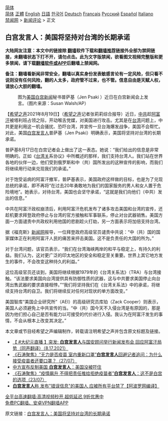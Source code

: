  <!-- 面包屑导航 --> <div class="breadcrumb"><!-- GTranslate: https://gtranslate.io/ -->  <div class="switcher notranslate">  <div class="selected">  <a href="#" onclick="return false;"> 简体</a>  </div>  <div class="option">  <a href="https://www.bannedbook.org" onclick="doGTranslate('zh-CN|zh-CN');jQuery('div.switcher div.selected a').html(jQuery(this).html());return false;" title="简体中文" class="nturl selected"> 简体</a>  <a href="https://www.bannedbook.org/zh-tw/" onclick="doGTranslate('zh-CN|zh-TW');jQuery('div.switcher div.selected a').html(jQuery(this).html());return false;" title="繁體中文" class="nturl"> 正體</a>  <a href="https://www.bannedbook.org/en/" onclick="doGTranslate('zh-CN|en');jQuery('div.switcher div.selected a').html(jQuery(this).html());return false;" title="English" class="nturl"> English</a>  <a href="https://www.bannedbook.org/ja/" onclick="doGTranslate('zh-CN|ja');jQuery('div.switcher div.selected a').html(jQuery(this).html());return false;" title="日本語" class="nturl"> 日語</a>  <a href="https://www.bannedbook.org/ko/" onclick="doGTranslate('zh-CN|ko');jQuery('div.switcher div.selected a').html(jQuery(this).html());return false;" title="한국어" class="nturl"> 한국어</a>  <a href="https://www.bannedbook.org/de/" onclick="doGTranslate('zh-CN|de');jQuery('div.switcher div.selected a').html(jQuery(this).html());return false;" title="Deutsch" class="nturl"> Deutsch</a>  <a href="https://www.bannedbook.org/fr/" onclick="doGTranslate('zh-CN|fr');jQuery('div.switcher div.selected a').html(jQuery(this).html());return false;" title="Français" class="nturl"> Français</a>  <a href="https://www.bannedbook.org/ru/" onclick="doGTranslate('zh-CN|ru');jQuery('div.switcher div.selected a').html(jQuery(this).html());return false;" title="Русский" class="nturl"> Русский</a>  <a href="https://www.bannedbook.org/es/" onclick="doGTranslate('zh-CN|es');jQuery('div.switcher div.selected a').html(jQuery(this).html());return false;" title="Español" class="nturl"> Español</a>  <a href="https://www.bannedbook.org/it/" onclick="doGTranslate('zh-CN|it');jQuery('div.switcher div.selected a').html(jQuery(this).html());return false;" title="Italiano" class="nturl"> Italiano</a>  </div>  </div>      <div class='breadcrumb-sub'><!-- Breadcrumb NavXT 6.3.0 --> <a href="https://www.bannedbook.org/" class="home">禁闻网</a> &gt; <a href="https://www.bannedbook.org/bnews/comments/" class="category">新闻评论</a> &gt; 正文</div></div><h2>白宫发言人：美国将坚持对台湾的长期承诺</h2> <p class="notice"><b>大陆网友注意：本文中的链接除 <a href="https://github.com/bannedbook/fanqiang" >翻墙</a>软件下载和<a href="https://github.com/killgcd/justmysocks/blob/master/README.md">翻墙推荐</a>链接外全部为禁网链接，未翻墙状态下打不开，请勿点击。此为文字版禁闻，欲看图文视频完整版和更多禁闻，请下载<a href="https://github.com/bannedbook/fanqiang">翻墙软件或APP</a>后翻墙上禁闻网。</p><p>备注：翻墙看新闻非常安全，翻墙以真实身份发表敏感言论有一定风险，但只看不说则没有任何风险，翻的人太多，政府管不过来，也不管。信息自由是天赋人权，请放心大胆的翻墙。</b></p>  <div class="entry"> <figure> <p><figcaption>图为<a href="https://www.bannedbook.org/bnews/tag/%e7%be%8e%e5%9b%bd/" class="st_tag internal_tag" rel="tag" title="标签 美国 下的日志">美国</a><a href="https://www.bannedbook.org/bnews/tag/%e7%99%bd%e5%ae%ab/" class="st_tag internal_tag" rel="tag" title="标签 白宫 下的日志">白宫</a><span class='wp_keywordlink_affiliate'><a href="https://www.bannedbook.org/" title="新闻">新闻</a></span>秘书普萨基（Jen Psaki ）近日在白宫新闻会上发言。（图片来源：Susan Walsh/AP）</figcaption></figure> <p>【<span class='wp_keywordlink_affiliate'><a href="https://www.soundofhope.org" title="希望之声" target="_blank">希望之声</a></span>2021年8月19日】（<a href="https://www.bannedbook.org/bnews/tag/%e5%b8%8c%e6%9c%9b%e4%b9%8b%e5%a3%b0/" class="st_tag internal_tag" rel="tag" title="标签 希望之声 下的日志">希望之声</a>记者张莉莉综合报导）近日，<a href="https://www.bannedbook.org/bnews/tag/%e4%b8%ad%e5%85%b1/" class="st_tag internal_tag" rel="tag" title="标签 中共 下的日志">中共</a>趁<a href="https://www.bannedbook.org/bnews/tag/%e9%98%bf%e5%af%8c%e6%b1%97/" class="st_tag internal_tag" rel="tag" title="标签 阿富汗 下的日志">阿富汗</a>被塔利班占领之际，开动喉舌党媒，对美国进行攻击。尤其是在<a href="https://www.bannedbook.org/bnews/tag/%e5%8f%b0%e6%b9%be/" class="st_tag internal_tag" rel="tag" title="标签 台湾 下的日志">台湾</a>问题上，中共更是利用这一机会骚扰、恐吓台湾，并宣传一旦台海爆发战争，美国不会帮忙。对此，美国<a href="https://www.bannedbook.org/bnews/tag/%E7%99%BD%E5%AE%AB%E5%8F%91%E8%A8%80%E4%BA%BA/" class="st_tag internal_tag" rel="tag" title="标签 白宫发言人 下的日志">白宫发言人</a>普萨基（Jen Psaki）明确表示，美国将坚持对台湾的长期承诺。</p> <p>普萨基8月17日在白宫记者会上做出了这一表态。她说：“我们给出的信息是非常明确的。正如《<a href="https://www.bannedbook.org/bnews/tag/%E5%8F%B0%E6%B9%BE%E5%85%B3/" class="st_tag internal_tag" rel="tag" title="标签 台湾关 下的日志">台湾关</a>系协议》中所概述的那样，我们支持台湾人。我们站在世界各地的伙伴一边，他们受到俄罗斯和中（共）国所发出的这种宣传的影响，而我们将继续用行动来兑现我们的承诺。”</p>  <p>对于饱受诟病的阿富汗撤军，普萨基表示，美国政府这样做的目标，也是为了兑现总统的承诺，即不再将“在过去20年勇敢地为我们的国家服务的男人和女人置于危险境地”。她表示，对待台湾，美国也会坚守承诺，“这就是我们向他们（中共）发出的信息。”</p> <p>中共在阿富汗政权崩溃后，利用阿富汗危机发布了诸多攻击美国和台湾的宣传，还趁机要求拜登政府停止与台湾的官方接触和军事联系，停止对台武器销售。美国方面一方面谴责中共政权利用他国的悲剧趁火打劫，另一方面表示将加倍支持台湾。</p>  <p>据《福克斯》<span class='wp_keywordlink_affiliate'><a href="https://www.bannedbook.org/" title="新闻网">新闻网</a></span>报导，一位拜登政府高级官员谴责中共说：“中（共）国的国家媒体正在利用阿富汗人民的痛苦来抨击美国。这不是负责任的大国的所为。”</p> <p>对于台湾问题，该官员表示，“我们在台湾海峡两岸的和平与稳定上，有持久的利益。我们认为，这对更广泛的印太地区的安全和稳定至关重要。世界上其它地方发生的事件，不会改变这种持久的利益。”</p>  <p>这位高级官员还谈到，美国将继续根据1979年的《台湾关系法》（TRA）与台湾接触。“该法要求美国向台湾提供具有防御性质的武器，这与中共要求美国停止向台湾出售武器的要求直接相悖。”“我们将坚持我们在《台湾关系法》中的承诺，将继续支持台湾的自卫。我们将继续反对任何对现状的单方面改变。”</p> <p>美国智库“美国企业研究所”（AEI）的高级研究员库珀（Zack Cooper）则表示，美国人必须避免上中共宣传的当。“中（共）国今天不入侵台湾是有原因的，那是因为他们担心自己是否有能力以可接受的代价进行入侵。我认为在阿富汗发生的事情，不会从根本上改变其决定。”</p>  <p>本文章或节目经希望之声编辑制作，转载请注明希望之声并包含原文标题及链接。 </p> <ul class='op-related-articles' title='相关阅读'> <li><a href='https://www.bannedbook.org/bnews/bannedvideo/20210818/1608129.html' target='_blank'>【 #大纪元直播 】突发: <b>白宫发言人</b>与国安顾问举行新闻发布会 回应阿富汗局势（同声翻译）（8.17.2021）</a></li> <li><a href='https://www.bannedbook.org/bnews/bannedvideo/20210728/1595631.html' target='_blank'>《石涛聚焦》“无力是否疫苗 室内重新口罩”<b>白宫发言人</b>回避记者追问：为什么接受疫苗者还要口罩？（27/07）</a></li> <li><a href='https://www.bannedbook.org/bnews/ssgc/20210725/1593593.html' target='_blank'>中方宣布反制美国 <b>白宫发言人</b>：美国没被吓住</a></li> <li><a href='https://www.bannedbook.org/bnews/bannedvideo/20210724/1593245.html' target='_blank'>《石涛聚焦》“疫情飙升 不得把责任推给拒绝疫苗者”<b>白宫发言人</b>：这不是白宫的选项（23/07）</a></li> <li><a href='https://www.bannedbook.org/bnews/cnnews/20210719/1589676.html' target='_blank'><b>白宫发言人</b>称 发布"错误信息"的美国人 应被所有平台禁了【阿波罗网编译】</a></li> </ul> <p class="texttj"> <a href="https://github.com/bannedbook/fanqiang/wiki/V2ray%E6%9C%BA%E5%9C%BA" target="_blank">全平台高速翻墙:高清视频秒开,超低延迟,9折优惠中</a><br/> <a href="https://github.com/bannedbook/fanqiang/wiki/%E7%A6%81%E9%97%BB%E7%BD%91%E5%AE%89%E5%8D%93%E7%BF%BB%E5%A2%99%E6%96%B0%E9%97%BBAPP" target="_blank">免费PC翻墙、安卓VPN翻墙APP</a></p><p>原文链接：<a class="src_link"  href="https://www.soundofhope.org/post/537032" target="_blank">白宫发言人：美国将坚持对台湾的长期承诺</a></p><a name='sharetosocial'></a>  <div style="margin-bottom:5px;padding-bottom:5px;clear:both"> <div id="archive-pix-1" class="banner-ads"> <!-- AuctionX Display platform tag START --> <div id="26318x728x90x621x_ADSLOT2" clicktrack="%%CLICK_URL_ESC%%"></div> <!-- AuctionX Display platform tag END --> </div> <div id="archive-pix-2" class="banner-ads"> <!-- AuctionX Display platform tag START --> <div id="26315x300x250x621x_ADSLOT2" clicktrack="%%CLICK_URL_ESC%%"></div> <!-- AuctionX Display platform tag END --> </div> </div>  <div id="archive-pix-1" class="banner-ads"> <!-- AuctionX Display platform tag START --> <div id="26318x728x90x621x_ADSLOT3" clicktrack="%%CLICK_URL_ESC%%"></div> <!-- AuctionX Display platform tag END --> </div> </div><!--END ENTRY--> 